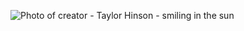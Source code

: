 ![Photo of creator - Taylor Hinson - smiling in the sun](https://avatars.githubusercontent.com/u/92066745?s=400&u=5cec6eedb996cfd907b1f060631ca638bd3fd8fc&v=4)
